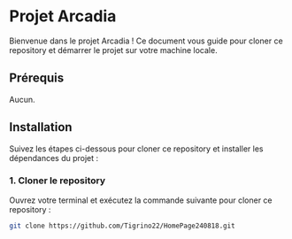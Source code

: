 # Projet Arcadia

Bienvenue dans le projet Arcadia ! Ce document vous guide pour cloner ce repository et démarrer le projet sur votre machine locale.

## Prérequis

Aucun.

## Installation

Suivez les étapes ci-dessous pour cloner ce repository et installer les dépendances du projet :

### 1. Cloner le repository

Ouvrez votre terminal et exécutez la commande suivante pour cloner ce repository :

```bash
git clone https://github.com/Tigrino22/HomePage240818.git
````


